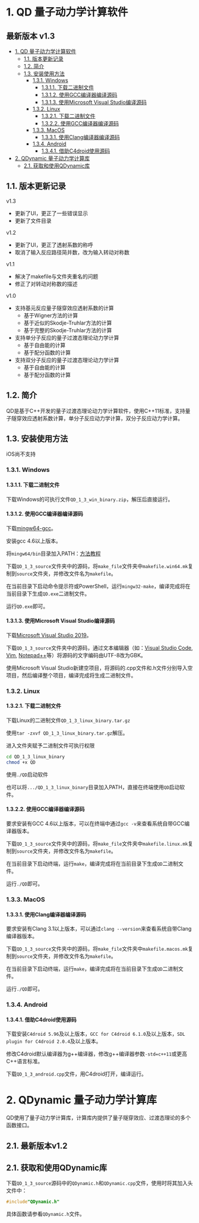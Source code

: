 # 1. QD 量子动力学计算软件


最新版本 v1.3
--

<!-- TOC -->

- [1. QD 量子动力学计算软件](#1-qd-量子动力学计算软件)
    - [1.1. 版本更新记录](#11-版本更新记录)
    - [1.2. 简介](#12-简介)
    - [1.3. 安装使用方法](#13-安装使用方法)
        - [1.3.1. Windows](#131-windows)
            - [1.3.1.1. 下载二进制文件](#1311-下载二进制文件)
            - [1.3.1.2. 使用GCC编译器编译源码](#1312-使用gcc编译器编译源码)
            - [1.3.1.3. 使用Microsoft Visual Studio编译源码](#1313-使用microsoft-visual-studio编译源码)
        - [1.3.2. Linux](#132-linux)
            - [1.3.2.1. 下载二进制文件](#1321-下载二进制文件)
            - [1.3.2.2. 使用GCC编译器编译源码](#1322-使用gcc编译器编译源码)
        - [1.3.3. MacOS](#133-macos)
            - [1.3.3.1. 使用Clang编译器编译源码](#1331-使用clang编译器编译源码)
        - [1.3.4. Android](#134-android)
            - [1.3.4.1. 借助C4droid使用源码](#1341-借助c4droid使用源码)
- [2. QDynamic 量子动力学计算库](#2-qdynamic-量子动力学计算库)
    - [2.1. 获取和使用QDynamic库](#21-获取和使用qdynamic库)

<!-- /TOC -->

## 1.1. 版本更新记录
v1.3
* 更新了UI，更正了一些错误显示
* 更新了文件目录

v1.2
* 更新了UI，更正了透射系数的称呼
* 取消了输入反应路径简并数，改为输入转动对称数

v1.1
* 解决了makefile与文件夹重名的问题
* 修正了对转动对称数的描述


v1.0
* 支持基元反应量子隧穿效应透射系数的计算              
  * 基于Wigner方法的计算                          
  * 基于近似的Skodje-Truhlar方法的计算            
  * 基于完整的Skodje-Truhlar方法的计算            
* 支持单分子反应的量子过渡态理论动力学计算            
  * 基于自由能的计算                              
  * 基于配分函数的计算                            
* 支持双分子反应的量子过渡态理论动力学计算            
  * 基于自由能的计算                              
  * 基于配分函数的计算                            
## 1.2. 简介
QD是基于C++开发的量子过渡态理论动力学计算软件，使用C++11标准，支持量子隧穿效应透射系数计算，单分子反应动力学计算，双分子反应动力学计算。
## 1.3. 安装使用方法
iOS尚不支持
### 1.3.1. Windows
#### 1.3.1.1. 下载二进制文件
下载Windows的可执行文件```QD_1_3_win_binary.zip```，解压后直接运行。
#### 1.3.1.2. 使用GCC编译器编译源码
下载[mingw64-gcc](https://sourceforge.net/projects/mingw-w64/files/latest/download)。

安装gcc 4.6以上版本。

将```mingw64/bin```目录加入PATH：[方法教程](https://blog.csdn.net/Flood_Dragon/article/details/12363705)

下载```QD_1_3_source```文件夹中的源码，将```make_file```文件夹中```makefile.win64.mk```复制到```source```文件夹，并修改文件名为```makefile```。

在当前目录下启动命令提示符或PowerShell，运行```mingw32-make```，编译完成将在当前目录下生成```QD.exe```二进制文件。

运行```QD.exe```即可。
#### 1.3.1.3. 使用Microsoft Visual Studio编译源码
下载[Microsoft Visual Studio 2019](https://visualstudio.microsoft.com/zh-hans/downloads/)。

下载```QD_1_3_source```文件夹中的源码，通过文本编辑器（如：[Visual Studio Code](https://code.visualstudio.com/), [Vim](https://www.vim.org/), [Notepad++](https://notepad-plus-plus.org/)等）将源码的文字编码由UTF-8改为GBK。

使用Microsoft Visual Studio新建空项目，将源码的.cpp文件和.h文件分别导入空项目，然后编译整个项目，编译完成将生成二进制文件。
### 1.3.2. Linux
#### 1.3.2.1. 下载二进制文件
下载Linux的二进制文件```QD_1_3_linux_binary.tar.gz```

使用```tar -zxvf QD_1_3_linux_binary.tar.gz```解压。

进入文件夹赋予二进制文件可执行权限
```bash
cd QD_1_3_linux_binary
chmod +x QD
```

使用```./QD```启动软件

也可以将```.../QD_1_3_linux_binary```目录加入PATH，直接在终端使用```QD```启动软件。
#### 1.3.2.2. 使用GCC编译器编译源码
要求安装有GCC 4.6以上版本，可以在终端中通过```gcc -v```来查看系统自带GCC编译器版本。

下载```QD_1_3_source```文件夹中的源码，将```make_file```文件夹中```makefile.linux.mk```复制到```source```文件夹，并修改文件名为```makefile```。

在当前目录下启动终端，运行```make```，编译完成将在当前目录下生成```QD```二进制文件。

运行```./QD```即可。
### 1.3.3. MacOS
#### 1.3.3.1. 使用Clang编译器编译源码
要求安装有Clang 3.1以上版本，可以通过```clang --version```来查看系统自带Clang编译器版本。

下载```QD_1_3_source```文件夹中的源码，将```make_file```文件夹中```makefile.macos.mk```复制到```source```文件夹，并修改文件名为```makefile```。

在当前目录下启动终端，运行```make```，编译完成将在当前目录下生成```QD```二进制文件。

运行```./QD```即可。
### 1.3.4. Android
#### 1.3.4.1. 借助C4droid使用源码
下载安装```C4droid 5.96```及以上版本，```GCC for C4droid 6.1.0```及以上版本，```SDL plugin for C4droid 2.0.4```及以上版本。

修改C4droid默认编译器为g++编译器，修改g++编译器参数```-std=c++11```或更高C++语言标准。

下载```QD_1_3_android.cpp```文件，用C4droid打开，编译运行。


# 2. QDynamic 量子动力学计算库
QD使用了量子动力学计算库，计算库内提供了量子隧穿效应、过渡态理论的多个函数接口。

2.1. 最新版本v1.2
--

## 2.1. 获取和使用QDynamic库
下载```QD_1_3_source```源码中的```QDynamic.h```和```QDynamic.cpp```文件，使用时将其加入头文件中：
```c++
#include"QDynamic.h"
```

具体函数请参看```QDynamic.h```文件。
